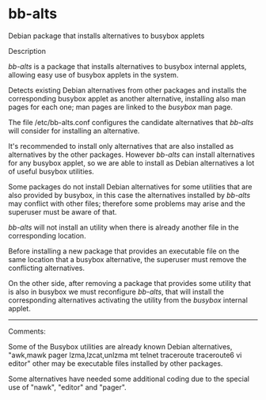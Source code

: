 # bb-alts
Debian package that installs alternatives to busybox applets

Description

*bb-alts* is a package that installs alternatives to busybox 
internal applets, allowing easy use of busybox applets in the system.

Detects existing Debian alternatives from other packages and installs 
the corresponding busybox applet as another alternative, installing 
also man pages for each one; man pages are linked to the *busybox* 
man page.

The file /etc/bb-alts.conf configures the candidate alternatives that 
*bb-alts* will consider for installing an alternative.

It's recommended to install only alternatives that are also installed 
as alternatives by the other packages. However *bb-alts* can install 
alternatives for any busybox applet, so we are able to install as 
Debian alternatives a lot of useful busybox utilities.

Some packages do not install Debian alternatives for some utilities 
that are also provided by busybox, in this case the alternatives 
installed by *bb-alts* may conflict with other files; 
therefore some problems may arise and the superuser must be aware of 
that.

*bb-alts* will not install an utility when there is already another 
file in the corresponding location.

Before installing a new package that provides an executable file on the 
same location that a busybox alternative, the superuser must remove the 
conflicting alternatives.

On the other side, after removing a package that provides some utility 
that is also in busybox we must reconfigure *bb-alts*, that will 
install the corresponding alternatives activating the utility from the 
*busybox* internal applet.

*****************************************************
Comments:

Some of the Busybox utilities are already known Debian alternatives,
"awk,mawk pager lzma,lzcat,unlzma mt telnet traceroute traceroute6 vi editor"
other may be executable files installed by other packages.

Some alternatives have needed some additional coding due to the special 
use of "nawk", "editor" and "pager".

